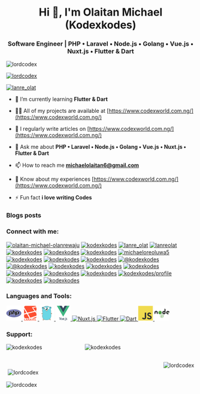 <h1 align="center">Hi 👋, I'm Olaitan Michael (Kodexkodes)</h1>
<h3 align="center">Software Engineer | PHP • Laravel • Node.js • Golang • Vue.js • Nuxt.js • Flutter & Dart</h3>

<p align="left"> <img src="https://komarev.com/ghpvc/?username=lordcodex&label=Profile%20views&color=0e75b6&style=flat" alt="lordcodex" /> </p>

<p align="left"> <a href="https://github.com/ryo-ma/github-profile-trophy"><img src="https://github-profile-trophy.vercel.app/?username=lordcodex" alt="lordcodex" /></a> </p>

<p align="left"> <a href="https://twitter.com/lanre_olat" target="blank"><img src="https://img.shields.io/twitter/follow/lanre_olat?logo=twitter&style=for-the-badge" alt="lanre_olat" /></a> </p>

- 🌱 I’m currently learning **Flutter & Dart**

- 👨‍💻 All of my projects are available at [https://www.codexworld.com.ng/](https://www.codexworld.com.ng/)

- 📝 I regularly write articles on [https://www.codexworld.com.ng/](https://www.codexworld.com.ng/)

- 💬 Ask me about **PHP • Laravel • Node.js • Golang • Vue.js • Nuxt.js • Flutter & Dart**

- 📫 How to reach me **michaelolaitan6@gmail.com**

- 📄 Know about my experiences [https://www.codexworld.com.ng/](https://www.codexworld.com.ng/)

- ⚡ Fun fact **i love writing Codes**

### Blogs posts
<!-- BLOG-POST-LIST:START -->
<!-- BLOG-POST-LIST:END -->

<h3 align="left">Connect with me:</h3>
<p align="left">
<a href="https://codepen.io/olaitan-michael-olanrewaju" target="blank"><img align="center" src="https://raw.githubusercontent.com/rahuldkjain/github-profile-readme-generator/master/src/images/icons/Social/codepen.svg" alt="olaitan-michael-olanrewaju" height="30" width="40" /></a>
<a href="https://dev.to/kodexkodes" target="blank"><img align="center" src="https://raw.githubusercontent.com/rahuldkjain/github-profile-readme-generator/master/src/images/icons/Social/devto.svg" alt="kodexkodes" height="30" width="40" /></a>
<a href="https://twitter.com/lanre_olat" target="blank"><img align="center" src="https://raw.githubusercontent.com/rahuldkjain/github-profile-readme-generator/master/src/images/icons/Social/twitter.svg" alt="lanre_olat" height="30" width="40" /></a>
<a href="https://linkedin.com/in/lanreolat" target="blank"><img align="center" src="https://raw.githubusercontent.com/rahuldkjain/github-profile-readme-generator/master/src/images/icons/Social/linked-in-alt.svg" alt="lanreolat" height="30" width="40" /></a>
<a href="https://stackoverflow.com/users/kodexkodes" target="blank"><img align="center" src="https://raw.githubusercontent.com/rahuldkjain/github-profile-readme-generator/master/src/images/icons/Social/stack-overflow.svg" alt="kodexkodes" height="30" width="40" /></a>
<a href="https://codesandbox.com/kodexkodes" target="blank"><img align="center" src="https://raw.githubusercontent.com/rahuldkjain/github-profile-readme-generator/master/src/images/icons/Social/codesandbox.svg" alt="kodexkodes" height="30" width="40" /></a>
<a href="https://kaggle.com/kodexkodes" target="blank"><img align="center" src="https://raw.githubusercontent.com/rahuldkjain/github-profile-readme-generator/master/src/images/icons/Social/kaggle.svg" alt="kodexkodes" height="30" width="40" /></a>
<a href="https://fb.com/michaeloreoluwa5" target="blank"><img align="center" src="https://raw.githubusercontent.com/rahuldkjain/github-profile-readme-generator/master/src/images/icons/Social/facebook.svg" alt="michaeloreoluwa5" height="30" width="40" /></a>
<a href="https://instagram.com/kodexkodes" target="blank"><img align="center" src="https://raw.githubusercontent.com/rahuldkjain/github-profile-readme-generator/master/src/images/icons/Social/instagram.svg" alt="kodexkodes" height="30" width="40" /></a>
<a href="https://dribbble.com/kodexkodes" target="blank"><img align="center" src="https://raw.githubusercontent.com/rahuldkjain/github-profile-readme-generator/master/src/images/icons/Social/dribbble.svg" alt="kodexkodes" height="30" width="40" /></a>
<a href="https://www.behance.net/kodexkodes" target="blank"><img align="center" src="https://raw.githubusercontent.com/rahuldkjain/github-profile-readme-generator/master/src/images/icons/Social/behance.svg" alt="kodexkodes" height="30" width="40" /></a>
<a href="https://hashnode.com/@kodexkodes" target="blank"><img align="center" src="https://raw.githubusercontent.com/rahuldkjain/github-profile-readme-generator/master/src/images/icons/Social/hashnode.svg" alt="@kodexkodes" height="30" width="40" /></a>
<a href="https://medium.com/@kodexkodes" target="blank"><img align="center" src="https://raw.githubusercontent.com/rahuldkjain/github-profile-readme-generator/master/src/images/icons/Social/medium.svg" alt="@kodexkodes" height="30" width="40" /></a>
<a href="https://www.youtube.com/c/kodexkodes" target="blank"><img align="center" src="https://raw.githubusercontent.com/rahuldkjain/github-profile-readme-generator/master/src/images/icons/Social/youtube.svg" alt="kodexkodes" height="30" width="40" /></a>
<a href="https://www.codechef.com/users/kodexkodes" target="blank"><img align="center" src="https://cdn.jsdelivr.net/npm/simple-icons@3.1.0/icons/codechef.svg" alt="kodexkodes" height="30" width="40" /></a>
<a href="https://www.hackerrank.com/kodexkodes" target="blank"><img align="center" src="https://raw.githubusercontent.com/rahuldkjain/github-profile-readme-generator/master/src/images/icons/Social/hackerrank.svg" alt="kodexkodes" height="30" width="40" /></a>
<a href="https://codeforces.com/profile/kodexkodes" target="blank"><img align="center" src="https://raw.githubusercontent.com/rahuldkjain/github-profile-readme-generator/master/src/images/icons/Social/codeforces.svg" alt="kodexkodes" height="30" width="40" /></a>
<a href="https://www.leetcode.com/kodexkodes" target="blank"><img align="center" src="https://raw.githubusercontent.com/rahuldkjain/github-profile-readme-generator/master/src/images/icons/Social/leet-code.svg" alt="kodexkodes" height="30" width="40" /></a>
<a href="https://www.hackerearth.com/kodexkodes" target="blank"><img align="center" src="https://raw.githubusercontent.com/rahuldkjain/github-profile-readme-generator/master/src/images/icons/Social/hackerearth.svg" alt="kodexkodes" height="30" width="40" /></a>
<a href="https://auth.geeksforgeeks.org/user/kodexkodes/profile" target="blank"><img align="center" src="https://raw.githubusercontent.com/rahuldkjain/github-profile-readme-generator/master/src/images/icons/Social/geeks-for-geeks.svg" alt="kodexkodes/profile" height="30" width="40" /></a>
<a href="https://www.topcoder.com/members/kodexkodes" target="blank"><img align="center" src="https://raw.githubusercontent.com/rahuldkjain/github-profile-readme-generator/master/src/images/icons/Social/topcoder.svg" alt="kodexkodes" height="30" width="40" /></a>
<a href="https://discord.gg/kodexkodes" target="blank"><img align="center" src="https://raw.githubusercontent.com/rahuldkjain/github-profile-readme-generator/master/src/images/icons/Social/discord.svg" alt="kodexkodes" height="30" width="40" /></a>
</p>

<h3 align="left">Languages and Tools:</h3>
<p align="left"> <!-- PHP --> <a href="https://www.php.net" target="_blank" rel="noreferrer"> <img src="https://raw.githubusercontent.com/devicons/devicon/master/icons/php/php-original.svg" alt="PHP" width="40" height="40"/> </a> <!-- Laravel --> <a href="https://laravel.com/" target="_blank" rel="noreferrer"> <img src="https://raw.githubusercontent.com/devicons/devicon/master/icons/laravel/laravel-plain-wordmark.svg" alt="Laravel" width="40" height="40"/> </a> <!-- Golang --> <a href="https://golang.org" target="_blank" rel="noreferrer"> <img src="https://raw.githubusercontent.com/devicons/devicon/master/icons/go/go-original.svg" alt="Go" width="40" height="40"/> </a> <!-- Vue.js --> <a href="https://vuejs.org/" target="_blank" rel="noreferrer"> <img src="https://raw.githubusercontent.com/devicons/devicon/master/icons/vuejs/vuejs-original-wordmark.svg" alt="Vue.js" width="40" height="40"/> </a> <!-- Nuxt.js --> <a href="https://nuxtjs.org/" target="_blank" rel="noreferrer"> <img src="https://www.vectorlogo.zone/logos/nuxtjs/nuxtjs-icon.svg" alt="Nuxt.js" width="40" height="40"/> </a> <!-- Flutter --> <a href="https://flutter.dev" target="_blank" rel="noreferrer"> <img src="https://www.vectorlogo.zone/logos/flutterio/flutterio-icon.svg" alt="Flutter" width="40" height="40"/> </a> <!-- Dart --> <a href="https://dart.dev" target="_blank" rel="noreferrer"> <img src="https://www.vectorlogo.zone/logos/dartlang/dartlang-icon.svg" alt="Dart" width="40" height="40"/> </a> <!-- JavaScript --> <a href="https://developer.mozilla.org/en-US/docs/Web/JavaScript" target="_blank" rel="noreferrer"> <img src="https://raw.githubusercontent.com/devicons/devicon/master/icons/javascript/javascript-original.svg" alt="JavaScript" width="40" height="40"/> </a> <!-- Node.js --> <a href="https://nodejs.org/" target="_blank" rel="noreferrer"> <img src="https://raw.githubusercontent.com/devicons/devicon/master/icons/nodejs/nodejs-original-wordmark.svg" alt="Node.js" width="40" height="40"/> </a> </p>

<h3 align="left">Support:</h3>
<p><a href="https://www.buymeacoffee.com/kodexkodes"> <img align="left" src="https://cdn.buymeacoffee.com/buttons/v2/default-yellow.png" height="50" width="210" alt="kodexkodes" /></a><a href="https://ko-fi.com/kodexkodes"> <img align="left" src="https://cdn.ko-fi.com/cdn/kofi3.png?v=3" height="50" width="210" alt="kodexkodes" /></a></p><br><br>

<p><img align="left" src="https://github-readme-stats.vercel.app/api/top-langs?username=lordcodex&show_icons=true&locale=en&layout=compact" alt="lordcodex" /></p>

<p>&nbsp;<img align="center" src="https://github-readme-stats.vercel.app/api?username=lordcodex&show_icons=true&locale=en" alt="lordcodex" /></p>

<p><img align="center" src="https://github-readme-streak-stats.herokuapp.com/?user=lordcodex&" alt="lordcodex" /></p>
